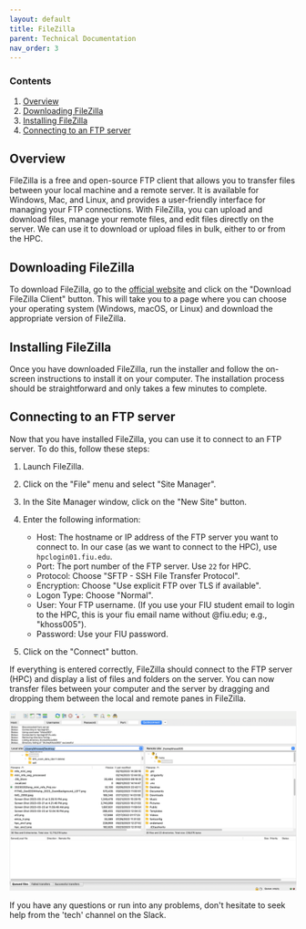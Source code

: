 ```yaml
---
layout: default
title: FileZilla
parent: Technical Documentation
nav_order: 3
---
```


### Contents
1. [Overview](#overview)
2. [Downloading FileZilla](#Downloading-FileZilla)
3. [Installing FileZilla](#Installing-FileZilla)
4. [Connecting to an FTP server](#Connecting-to-an-FTP-server)

## Overview

FileZilla is a free and open-source FTP client that allows you to transfer files between your local machine and a remote server. It is available for Windows, Mac, and Linux, and provides a user-friendly interface for managing your FTP connections. With FileZilla, you can upload and download files, manage your remote files, and edit files directly on the server. We can use it to download or upload files in bulk, either to or from the HPC. 

## Downloading FileZilla
To download FileZilla, go to the [official website](https://filezilla-project.org/) and click on the "Download FileZilla Client" button. This will take you to a page where you can choose your operating system (Windows, macOS, or Linux) and download the appropriate version of FileZilla.

## Installing FileZilla
Once you have downloaded FileZilla, run the installer and follow the on-screen instructions to install it on your computer. The installation process should be straightforward and only takes a few minutes to complete.

## Connecting to an FTP server
Now that you have installed FileZilla, you can use it to connect to an FTP server. To do this, follow these steps:

1. Launch FileZilla.
2. Click on the "File" menu and select "Site Manager".
3. In the Site Manager window, click on the "New Site" button.
4. Enter the following information:

    * Host: The hostname or IP address of the FTP server you want to connect to. In our case (as we want to connect to the HPC), use `hpclogin01.fiu.edu`.
    * Port: The port number of the FTP server. Use `22` for HPC. 
    * Protocol: Choose "SFTP - SSH File Transfer Protocol".
    * Encryption: Choose "Use explicit FTP over TLS if available".
    * Logon Type: Choose "Normal".
    * User: Your FTP username. (If you use your FIU student email to login to the HPC, this is your fiu email name without @fiu.edu; e.g., "khoss005").
    * Password: Use your FIU password.

5. Click on the "Connect" button.

If everything is entered correctly, FileZilla should connect to the FTP server (HPC) and display a list of files and folders on the server. You can now transfer files between your computer and the server by dragging and dropping them between the local and remote panes in FileZilla.

![filezilla](https://raw.githubusercontent.com/NDCLab/wiki/main/docs/_assets/technical/filezilla.png)

If you have any questions or run into any problems, don't hesitate to seek help from the 'tech' channel on the Slack.

